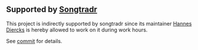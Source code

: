 ## Supported by [Songtradr](https://www.songtradr.com/)

This project is indirectly supported by songtradr since its maintainer [Hannes Diercks](https://github.com/Xiphe)
is hereby allowed to work on it during work hours.

See [commit](https://github.com/Xiphe/cachified/commits/main/.github/supported-by-songtradr.md) for details.
